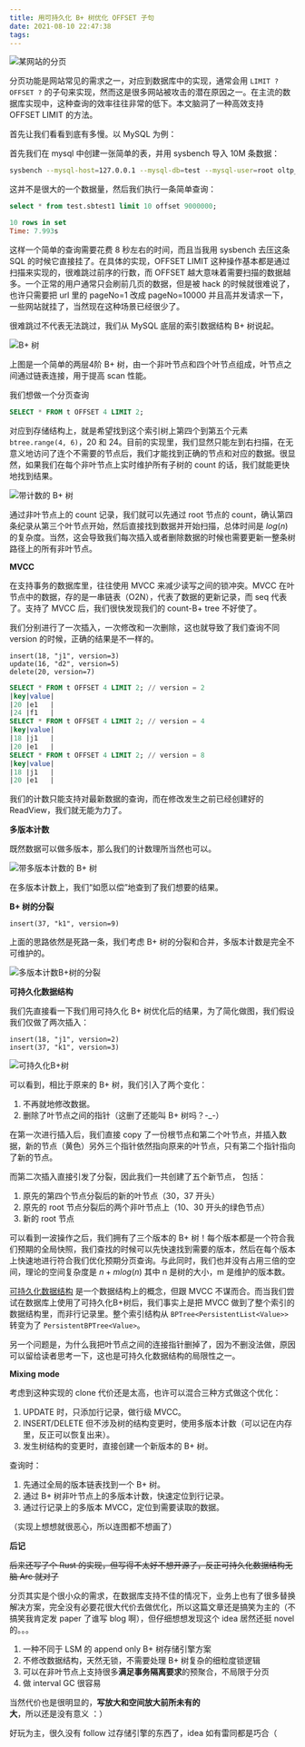 ```yaml
---
title: 用可持久化 B+ 树优化 OFFSET 子句
date: 2021-08-10 22:47:38
tags:
---
```


![某网站的分页](https://user-images.githubusercontent.com/9161438/126614791-22d7a7cc-cf5f-4384-8b87-6ff91b7c0047.png)

分页功能是网站常见的需求之一，对应到数据库中的实现，通常会用 `LIMIT ? OFFSET ?` 的子句来实现，然而这是很多网站被攻击的潜在原因之一。在主流的数据库实现中，这种查询的效率往往非常的低下。本文脑洞了一种高效支持 OFFSET LIMIT 的方法。

<!-- more -->

首先让我们看看到底有多慢。以 MySQL 为例：

首先我们在 mysql 中创建一张简单的表，并用 sysbench 导入 10M 条数据：

```sh
sysbench --mysql-host=127.0.0.1 --mysql-db=test --mysql-user=root oltp_point_select prepare --table-size=10000000
```

这并不是很大的一个数据量，然后我们执行一条简单查询：

```sql
select * from test.sbtest1 limit 10 offset 9000000;

10 rows in set
Time: 7.993s
```

这样一个简单的查询需要花费 8 秒左右的时间，而且当我用 sysbench 去压这条 SQL 的时候它直接挂了。在具体的实现，OFFSET LIMIT 这种操作基本都是通过扫描来实现的，很难跳过前序的行数，而 OFFSET 越大意味着需要扫描的数据越多。一个正常的用户通常只会刷前几页的数据，但是被 hack 的时候就很难说了，也许只需要把 url 里的 pageNo=1 改成 pageNo=10000 并且高并发请求一下，一些网站就挂了，当然现在这种场景已经很少了。

很难跳过不代表无法跳过，我们从 MySQL 底层的索引数据结构 B+ 树说起。

![B+ 树](https://user-images.githubusercontent.com/9161438/128887249-df068b4a-bfb2-480a-a12b-95d613103938.png)

上图是一个简单的两层4阶 B+ 树，由一个非叶节点和四个叶节点组成，叶节点之间通过链表连接，用于提高 scan 性能。

我们想做一个分页查询

```sql
SELECT * FROM t OFFSET 4 LIMIT 2;
```

对应到存储结构上，就是希望找到这个索引树上第四个到第五个元素 `btree.range(4, 6)`，20 和 24。目前的实现里，我们显然只能左到右扫描，在无意义地访问了连个不需要的节点后，我们才能找到正确的节点和对应的数据。很显然，如果我们在每个非叶节点上实时维护所有子树的 count 的话，我们就能更快地找到结果。

![带计数的 B+ 树](https://user-images.githubusercontent.com/9161438/128887368-1cc052a0-6114-433a-bc9d-7a26e57eaa02.png)

通过非叶节点上的 count 记录，我们就可以先通过 root 节点的 count，确认第四条纪录从第三个叶节点开始，然后直接找到数据并开始扫描，总体时间是 $log(n)$ 的复杂度。当然，这会导致我们每次插入或者删除数据的时候也需要更新一整条树路径上的所有非叶节点。

**MVCC**

在支持事务的数据库里，往往使用 MVCC 来减少读写之间的锁冲突。MVCC 在叶节点中的数据，存的是一串链表（O2N），代表了数据的更新记录，而 seq 代表了。支持了 MVCC 后，我们很快发现我们的 count-B+ tree 不好使了。

我们分别进行了一次插入，一次修改和一次删除，这也就导致了我们查询不同 version 的时候，正确的结果是不一样的。

```
insert(18, "j1", version=3)
update(16, "d2", version=5)
delete(20, version=7)
```

```sql
SELECT * FROM t OFFSET 4 LIMIT 2; // version = 2
|key|value|
|20 |e1   |
|24 |f1   |
SELECT * FROM t OFFSET 4 LIMIT 2; // version = 4
|key|value|
|18 |j1   |
|20 |e1   |
SELECT * FROM t OFFSET 4 LIMIT 2; // version = 8
|key|value|
|18 |j1   |
|20 |e1   |
```

我们的计数只能支持对最新数据的查询，而在修改发生之前已经创建好的 ReadView，我们就无能为力了。

**多版本计数**

既然数据可以做多版本，那么我们的计数理所当然也可以。

![带多版本计数的 B+ 树](https://user-images.githubusercontent.com/9161438/128887776-fc7bbbb5-0aef-4fce-b83c-6b56f343be83.png)

在多版本计数上，我们“如愿以偿”地查到了我们想要的结果。

**B+ 树的分裂**

```
insert(37, "k1", version=9)
```

上面的思路依然是死路一条，我们考虑 B+ 树的分裂和合并，多版本计数是完全不可维护的。

![多版本计数B+树的分裂](https://user-images.githubusercontent.com/9161438/128887786-c17dba97-c356-431f-8305-cee179b0aa2d.png)

**可持久化数据结构**

我们先直接看一下我们用可持久化 B+ 树优化后的结果，为了简化做图，我们假设我们仅做了两次插入：

```
insert(18, "j1", version=2)
insert(37, "k1", version=3)
```

![可持久化B+树](https://user-images.githubusercontent.com/9161438/128887963-4e63911d-7fd2-4eb9-8aac-3a727a30ac79.png)

可以看到，相比于原来的 B+ 树，我们引入了两个变化：

1. 不再就地修改数据。
2. 删除了叶节点之间的指针（这删了还能叫 B+ 树吗？-_-）

在第一次进行插入后，我们直接 copy 了一份根节点和第二个叶节点，并插入数据，新的节点（黄色）另外三个指针依然指向原来的叶节点，只有第二个指针指向了新的节点。

而第二次插入直接引发了分裂，因此我们一共创建了五个新节点， 包括：

1. 原先的第四个节点分裂后的新的叶节点（30，37 开头）
2. 原先的 root 节点分裂后的两个非叶节点上（10、30 开头的绿色节点）
3. 新的 root 节点

可以看到一波操作之后，我们拥有了三个版本的 B+ 树！每个版本都是一个符合我们预期的全局快照，我们查找的时候可以先快速找到需要的版本，然后在每个版本上快速地进行符合我们优化预期分页查询。与此同时，我们也并没有占用三倍的空间，理论的空间复杂度是 $n+m log(n)$ 其中 n 是树的大小，m 是维护的版本数。

[可持久化数据结构](https://en.wikipedia.org/wiki/Persistent_data_structure) 是一个数据结构上的概念，但跟 MVCC 不谋而合。而当我们尝试在数据库上使用了可持久化B+树后，我们事实上是把 MVCC 做到了整个索引的数据结构里，而非行记录里。整个索引结构从 `BPTree<PersistentList<Value>>` 转变为了 `PersistentBPTree<Value>`。

另一个问题是，为什么我把叶节点之间的连接指针删掉了，因为不删没法做，原因可以留给读者思考一下，这也是可持久化数据结构的局限性之一。

**Mixing mode**

考虑到这种实现的 clone 代价还是太高，也许可以混合三种方式做这个优化：

1. UPDATE 时，只添加行记录，做行级 MVCC。
2. INSERT/DELETE 但不涉及树的结构变更时，使用多版本计数（可以记在内存里，反正可以恢复出来）。
3. 发生树结构的变更时，直接创建一个新版本的 B+ 树。

查询时：

1. 先通过全局的版本链表找到一个 B+ 树。
2. 通过 B+ 树非叶节点上的多版本计数，快速定位到行记录。
3. 通过行记录上的多版本 MVCC，定位到需要读取的数据。

（实现上想想就很恶心，所以连图都不想画了）

**后记**

~~后来还写了个 Rust 的实现，但写得不太好不想开源了，反正可持久化数据结构无脑 Arc 就对了~~

分页其实是个很小众的需求，在数据库支持不佳的情况下，业务上也有了很多替换解决方案，完全没有必要花很大代价去做优化，所以这篇文章还是搞笑为主的（不搞笑我肯定发 paper 了谁写 blog 啊），但仔细想想发现这个 idea 居然还挺 novel 的。。。

1. 一种不同于 LSM 的 append only B+ 树存储引擎方案
2. 不修改数据结构，天然无锁，不需要处理 B+ 树复杂的细粒度锁逻辑
3. 可以在非叶节点上支持很多**满足事务隔离要求**的预聚合，不局限于分页
4. 做 interval GC 很容易

当然代价也是很明显的，**写放大和空间放大前所未有的大**，所以还是没有意义 ：）

好玩为主，很久没有 follow 过存储引擎的东西了，idea 如有雷同都是巧合（
